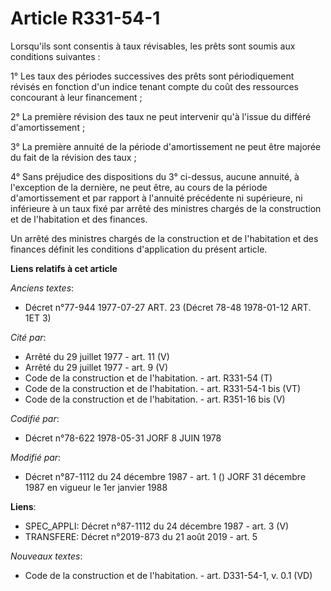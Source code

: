 # Article R331-54-1

Lorsqu'ils sont consentis à taux révisables, les prêts sont soumis aux conditions suivantes :

1° Les taux des périodes successives des prêts sont périodiquement révisés en fonction d'un indice tenant compte du coût des
ressources concourant à leur financement ;

2° La première révision des taux ne peut intervenir qu'à l'issue du différé d'amortissement ;

3° La première annuité de la période d'amortissement ne peut être majorée du fait de la révision des taux ;

4° Sans préjudice des dispositions du 3° ci-dessus, aucune annuité, à l'exception de la dernière, ne peut être, au cours de
la période d'amortissement et par rapport à l'annuité précédente ni supérieure, ni inférieure à un taux fixé par arrêté des
ministres chargés de la construction et de l'habitation et des finances.

Un arrêté des ministres chargés de la construction et de l'habitation et des finances définit les conditions d'application du
présent article.

**Liens relatifs à cet article**

_Anciens textes_:

  - Décret n°77-944 1977-07-27 ART. 23 (Décret 78-48 1978-01-12 ART. 1ET 3)

_Cité par_:

  - Arrêté du 29 juillet 1977 - art. 11 (V)
  - Arrêté du 29 juillet 1977 - art. 9 (V)
  - Code de la construction et de l'habitation. - art. R331-54 (T)
  - Code de la construction et de l'habitation. - art. R331-54-1 bis (VT)
  - Code de la construction et de l'habitation. - art. R351-16 bis (V)

_Codifié par_:

  - Décret n°78-622 1978-05-31 JORF 8 JUIN 1978

_Modifié par_:

  - Décret n°87-1112 du 24 décembre 1987 - art. 1 () JORF 31 décembre 1987 en vigueur le 1er janvier 1988

**Liens**:

  - SPEC_APPLI: Décret n°87-1112 du 24 décembre 1987 - art. 3 (V)
  - TRANSFERE: Décret n°2019-873 du 21 août 2019 - art. 5

_Nouveaux textes_:

  - Code de la construction et de l'habitation. - art. D331-54-1, v. 0.1 (VD)

